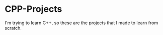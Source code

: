 # CPP-Projects
I'm trying to learn C++, so these are the projects that I made to learn from scratch.
